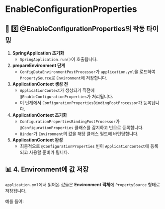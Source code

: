 # EnableConfigurationProperties



## 🔄 **3️⃣ @EnableConfigurationProperties의 작동 타이밍**

1. **SpringApplication 초기화**
   - `SpringApplication.run()`이 호출됩니다.
2. **prepareEnvironment 단계**
   - `ConfigDataEnvironmentPostProcessor`가 `application.yml`을 로드하여 `PropertySource`로 `Environment`에 저장합니다.
3. **ApplicationContext 생성 전**
   - `ApplicationContext`가 생성되기 직전에 `@EnableConfigurationProperties`가 처리됩니다.
   - 이 단계에서 `ConfigurationPropertiesBindingPostProcessor`가 등록됩니다.
4. **ApplicationContext 초기화**
   - `ConfigurationPropertiesBindingPostProcessor`가 `@ConfigurationProperties` 클래스를 감지하고 빈으로 등록합니다.
   - `Binder`가 `Environment`의 값을 해당 클래스 필드에 바인딩합니다.
5. **ApplicationContext 완성**
   - 최종적으로 `@ConfigurationProperties` 빈이 `ApplicationContext`에 등록되고 사용할 준비가 됩니다.



## 📊 **4. Environment에 값 저장**

`application.yml`에서 읽어온 값들은 **Environment 객체**에 `PropertySource` 형태로 저장됩니다.

예를 들어:





